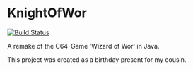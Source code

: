 # KnightOfWor

[![Build Status](https://travis-ci.org/Sanguinik/KnightOfWor.svg?branch=master)](https://travis-ci.org/Sanguinik/KnightOfWor)

A remake of the C64-Game 'Wizard of Wor' in Java.

This project was created as a birthday present for my cousin.
